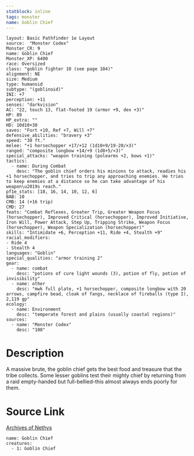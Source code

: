 ```yaml
---
statblock: inline
tags: monster
name: Goblin Chief
---
```

```statblock
layout: Basic Pathfinder 1e Layout
source:  "Monster Codex"
Monster_CR: 9
name: Goblin Chief
Monster_XP: 6400
race: Oversized
class: "goblin fighter 10 (see page 104)"
alignment: NE
size: Medium
type: humanoid
subtype: "(goblinoid)"
INI: +7
perception: +11
senses: "darkvision"
AC: "22, touch 13, flat-footed 19 (armor +9, dex +3)"
HP: 89
HP_extra: ""
HD: 10d10+30
saves: "Fort +10, Ref +7, Will +7"
defensive_abilities: "bravery +3"
speed: "30 ft."
melee: "+1 horsechopper +17/+12 (1d10+9/19-20/×3)"
ranged: "composite longbow +14/+9 (1d8+5/×3)"
special_attacks: "weapon training (polearms +2, bows +1)"
tactics:
  - name: During Combat
    desc: "The goblin chief orders his minions to attack, readies his +1 horsechopper, and tries to trip any approaching enemies. He tries to keep enemies at a distance so he can take advantage of his weapon\u2019s reach."
pf1e_stats: [18, 16, 14, 10, 12, 6]
BAB: 10
CMB: 14 (+16 trip)
CMD: 27
feats: "Combat Reflexes, Greater Trip, Greater Weapon Focus (horsechopper), Improved Critical (horsechopper), Improved Initiative, Iron Will, Power Attack, Step Up, Tripping Strike, Weapon Focus (horsechopper), Weapon Specialization (horsechopper)"
skills: "Intimidate +6, Perception +11, Ride +4, Stealth +9"
racial_modifiers:
- Ride 4
- Stealth 4
languages: "Goblin"
special_qualities: "armor training 2"
gear:
  - name: combat
    desc: "potions of cure light wounds (3), potion of fly, potion of invisibility"
  - name: other
    desc: "mwk full plate, +1 horsechopper, composite longbow with 20 arrows, campfire bead, cloak of fangs, necklace of fireballs (type I), 2,119 gp"
ecology:
  - name: Environment
    desc: "temperate forest and plains (usually coastal regions)"
sources:
  - name: "Monster Codex"
    desc: "108"
```
# Description
A massive brute, the goblin chief gets the best food and treasure that the tribe collects. Some lesser goblins test their mighty chief by returning from a raid empty-handed but full-bellied-this almost always ends poorly for them.
# Source Link
[Archives of Nethys](https://aonprd.com/MonsterDisplay.aspx?ItemName=Goblin%20Chief)
```encounter-table
name: Goblin Chief
creatures:
  - 1: Goblin Chief
```
